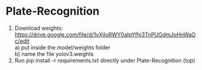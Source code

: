 # Plate-Recognition

1) Download weights: https://drive.google.com/file/d/1vXjIoRWY0aIpYfhj3TnPUGdmJoHnWaOc/edit 
   <br><t>a) put inside the model/weights folder
   <br><t>b) name the file yolov3.weights
2) Run pip install -r requirements.txt directly under Plate-Recognition (top)
